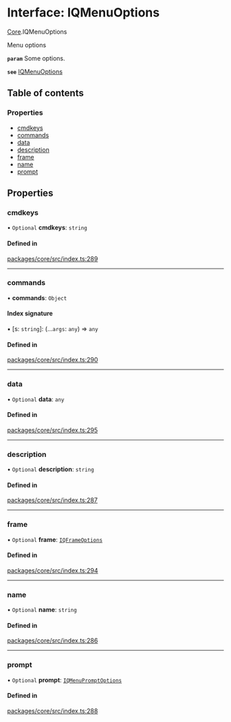# Interface: IQMenuOptions

[Core](../modules/Core.md).IQMenuOptions

Menu options

**`param`** Some options.

**`see`** [IQMenuOptions](Core.IQMenuOptions.md)

## Table of contents

### Properties

- [cmdkeys](Core.IQMenuOptions.md#cmdkeys)
- [commands](Core.IQMenuOptions.md#commands)
- [data](Core.IQMenuOptions.md#data)
- [description](Core.IQMenuOptions.md#description)
- [frame](Core.IQMenuOptions.md#frame)
- [name](Core.IQMenuOptions.md#name)
- [prompt](Core.IQMenuOptions.md#prompt)

## Properties

### cmdkeys

• `Optional` **cmdkeys**: `string`

#### Defined in

[packages/core/src/index.ts:289](https://github.com/iniquitybbs/iniquity/blob/2e1686f/packages/core/src/index.ts#L289)

___

### commands

• **commands**: `Object`

#### Index signature

▪ [s: `string`]: (...`args`: `any`) => `any`

#### Defined in

[packages/core/src/index.ts:290](https://github.com/iniquitybbs/iniquity/blob/2e1686f/packages/core/src/index.ts#L290)

___

### data

• `Optional` **data**: `any`

#### Defined in

[packages/core/src/index.ts:295](https://github.com/iniquitybbs/iniquity/blob/2e1686f/packages/core/src/index.ts#L295)

___

### description

• `Optional` **description**: `string`

#### Defined in

[packages/core/src/index.ts:287](https://github.com/iniquitybbs/iniquity/blob/2e1686f/packages/core/src/index.ts#L287)

___

### frame

• `Optional` **frame**: [`IQFrameOptions`](Core.IQFrameOptions.md)

#### Defined in

[packages/core/src/index.ts:294](https://github.com/iniquitybbs/iniquity/blob/2e1686f/packages/core/src/index.ts#L294)

___

### name

• `Optional` **name**: `string`

#### Defined in

[packages/core/src/index.ts:286](https://github.com/iniquitybbs/iniquity/blob/2e1686f/packages/core/src/index.ts#L286)

___

### prompt

• `Optional` **prompt**: [`IQMenuPromptOptions`](Core.IQMenuPromptOptions.md)

#### Defined in

[packages/core/src/index.ts:288](https://github.com/iniquitybbs/iniquity/blob/2e1686f/packages/core/src/index.ts#L288)
